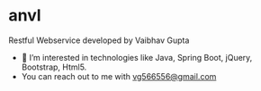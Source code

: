 # anvl
Restful Webservice developed by Vaibhav Gupta
- 👀 I’m interested in technologies like Java, Spring Boot, jQuery, Bootstrap, Html5.
- You can reach out to me with vg566556@gmail.com
